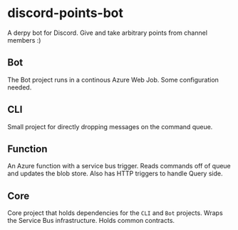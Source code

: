 # discord-points-bot
A derpy bot for Discord. Give and take arbitrary points from channel members :)

## Bot
The Bot project runs in a continous Azure Web Job. Some configuration needed.

## CLI
Small project for directly dropping messages on the command queue.

## Function
An Azure function with a service bus trigger. Reads commands off of queue and updates the blob store.
Also has HTTP triggers to handle Query side.

## Core
Core project that holds dependencies for the `CLI` and `Bot` projects. Wraps the Service Bus infrastructure. Holds common contracts.
